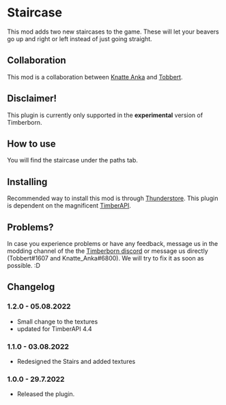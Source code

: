 # Staircase

This mod adds two new staircases to the game. These will let your beavers go up and right or left instead of just going straight.

## Collaboration

This mod is a collaboration between [Knatte Anka](https://github.com/KnatteAnka) and [Tobbert](https://github.com/TobbyTheBobby).

## Disclaimer!

This plugin is currently only supported in the **experimental** version of Timberborn.

## How to use

You will find the staircase under the paths tab. 

## Installing

Recommended way to install this mod is through [Thunderstore](https://timberborn.thunderstore.io/). This plugin is dependent on the magnificent [TimberAPI](https://github.com/Timberborn-Modding-Central/TimberAPI).

## Problems?

In case you experience problems or have any feedback, message us in the modding channel of the the [Timberborn discord](https://discord.gg/mfbBF4cWpX) or message us directly (Tobbert#1607 and Knatte_Anka#6800). We will try to fix it as soon as possible. :D

## Changelog

### 1.2.0 - 05.08.2022
- Small change to the textures
- updated for TimberAPI 4.4

### 1.1.0 - 03.08.2022
- Redesigned the Stairs and added textures

### 1.0.0 - 29.7.2022

- Released the plugin.
